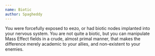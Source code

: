 ```yaml
---
name: Biotic
author: Spagheddy
---
```

You were forcefully exposed to eezo, or had biotic nodes implanted into your nervous system. You are not quite a biotic,
but you can manipulate Mass Effect fields in a crude, almost primal manner, that makes the difference merely academic
to your allies, and non-existent to your enemies.
